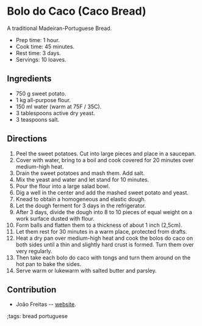 # Bolo do Caco (Caco Bread)

A traditional Madeiran-Portuguese Bread.

- Prep time: 1 hour.
- Cook time: 45 minutes.
- Rest time: 3 days.
- Servings: 10 loaves.

## Ingredients

- 750 g sweet potato.
- 1 kg all-purpose flour.
- 150 ml water (warm at 75F / 35C).
- 3 tablespoons active dry yeast.
- 3 teaspoons salt.

## Directions

1. Peel the sweet potatoes. Cut into large pieces and place in a saucepan.
2. Cover with water, bring to a boil and cook covered for 20 minutes over
   medium-high heat.
3. Drain the sweet potatoes and mash them. Add salt.
4. Mix the yeast and water and let stand for 10 minutes.
5. Pour the flour into a large salad bowl.
6. Dig a well in the center and add the mashed sweet potato and yeast.
7. Knead to obtain a homogeneous and elastic dough.
8. Let the dough ferment for 3 days in the refrigerator.
9. After 3 days, divide the dough into 8 to 10 pieces of equal weight on a work
   surface dusted with flour.
10. Form balls and flatten them to a thickness of about 1 inch (2,5cm).
11. Let them rest for 30 minutes in a warm place, protected from drafts.
12. Heat a dry pan over medium-high heat and cook the bolos do caco on both
    sides until a thin and slightly hard crust is formed. Turn them over very
    regularly.
13. Then take each bolo do caco with tongs and turn them around on the hot pan
    to bake the sides.
14. Serve warm or lukewarm with salted butter and parsley.

## Contribution

- João Freitas -- [website](https://joaoofreitas.tech).

;tags: bread portuguese

